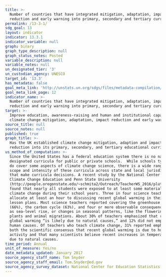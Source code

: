 ```yaml
---
title: >-
  Number of countries that have integrated mitigation, adaptation, impact
  reduction and early warning into primary, secondary and tertiary curricula
permalink: /13-3-1/
sdg_goal: 13
layout: indicator
indicator: 13.3.1
indicator_variable: null
graph: binary
graph_type_description: null
graph_status_notes: Posted
variable_description: null
variable_notes: null
un_designated_tier: '3'
un_custodian_agency: UNESCO
target_id: '13.3'
has_metadata: false
goal_meta_link: 'http://unstats.un.org/sdgs/files/metadata-compilation/Metadata-Goal-13.pdf'
goal_meta_link_page: 12
indicator_name: >-
  Number of countries that have integrated mitigation, adaptation, impact
  reduction and early warning into primary, secondary and tertiary curricula
target: >-
  Improve education, awareness-raising and human and institutional capacity on
  climate change mitigation, adaptation, impact reduction and early warning.
source_title: null
source_notes: null
published: true
graph_title: >-
  Has the UK established climate change mitigation, adaption and impact
  reduction into its primary, secondary, and tertiary educational curricula? 
us_method_of_computation: >-
  Since the United States has a federal education system there is no nationally
  designated curricula for public or private schools.  While schools typically
  do cover some aspects of climate change science, there is a wide range in the
  scope and intensity of these curricula across state and local jurisdictions
  that make curricula decisions. A recent study by the National Center for
  Climate Change Education and Penn State University
  (http://people.oregonstate.edu/~schmita2/Outreach/TeacherWS_2016/plutzer16sci.pdf)
  found that nearly all students were exposed to at least some material on
  climate change during their school years. Three in four science teachers
  allocate at least an hour to discussing recent global warming in their formal
  lesson plans. Most science teachers reported covering the greenhouse effect
  (66%), the carbon cycle (63%), and four or more observable consequences, such
  as sea-level rise, or changes in seasonal patterns, like the flowering of
  plants and animal migrations. About 30% of teachers emphasized that recent
  global warming “is likely due to natural causes,” and 12% did not emphasize
  human causes. Of teachers who teach climate change, 31% reported emphasizing
  both the scientific consensus that recent global warming is due to human
  activity and that many scientists believe recent increases in temperature are
  due to natural causes.
time_period: Annual
unit_of_measure: Yes/no
date_metadata_updated: January 2017
source_agency_staff_name: Tom Snyder
source_agency_staff_email: Tom.Snyder@ed.gov
source_agency_survey_dataset: National Center for Education Statistics
---
```

